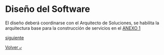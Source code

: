 # Diseño del Software

El diseño deberá coordinarse con el Arquitecto de Soluciones, se habilita la arquitectura base para la construcción de servicios en el [ANEXO 1](./anexo1.md)

[siguiente](./desarrollo02.md)

[Volver &ldca;](/00-LineamientosDesarrollo/desarrollo00.md "Regresar")